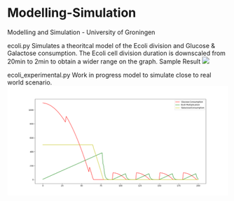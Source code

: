 # Modelling-Simulation
Modelling and Simulation - University of Groningen

ecoli.py
  Simulates a theoritcal model of the Ecoli division and Glucose & Galactose consumption.
  The Ecoli cell division duration is downscaled from 20min to 2min to obtain a wider range on the graph.
 Sample Result
 ![](Ecoli-Normal.gif)
 
ecoli_experimental.py
 Work in progress model to simulate close to real world scenario.
 ![](images/Ecoli-Experimental.png)
